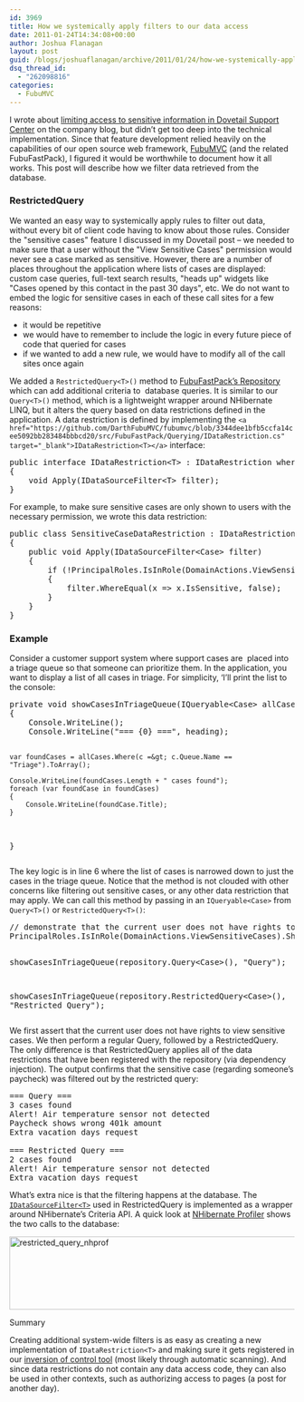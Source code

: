 ```yaml
---
id: 3969
title: How we systemically apply filters to our data access
date: 2011-01-24T14:34:08+00:00
author: Joshua Flanagan
layout: post
guid: /blogs/joshuaflanagan/archive/2011/01/24/how-we-systemically-apply-filters-to-our-data-access.aspx
dsq_thread_id:
  - "262098816"
categories:
  - FubuMVC
---
```

I wrote about <a href="http://blogs.dovetailsoftware.com/blogs/jflanagan/archive/2011/01/24/limiting-access-to-sensitive-information-in-dovetail-support-center" target="_blank">limiting access to sensitive information in Dovetail Support Center</a> on the company blog, but didn&#8217;t get too deep into the technical implementation. Since that feature development relied heavily on the capabilities of our open source web framework, <a href="http://fubumvc.com/" target="_blank">FubuMVC</a> (and the related FubuFastPack), I figured it would be worthwhile to document how it all works. This post will describe how we filter data retrieved from the database.

### RestrictedQuery

We wanted an easy way to systemically apply rules to filter out data, without every bit of client code having to know about those rules. Consider the "sensitive cases" feature I discussed in my Dovetail post &#8211; we needed to make sure that a user without the "View Sensitive Cases" permission would never see a case marked as sensitive. However, there are a number of places throughout the application where lists of cases are displayed: custom case queries, full-text search results, "heads up" widgets like "Cases opened by this contact in the past 30 days", etc. We do not want to embed the logic for sensitive cases in each of these call sites for a few reasons: 

  * it would be repetitive 
  * we would have to remember to include the logic in every future piece of code that queried for cases 
  * if we wanted to add a new rule, we would have to modify all of the call sites once again 

We added a `RestrictedQuery<T>()` method to <a href="https://github.com/DarthFubuMVC/fubumvc/blob/d54e4c0462107e9df6a8ede12f63080249e3b644/src/FubuFastPack/Persistence/Repository.cs" target="_blank">FubuFastPack&#8217;s Repository</a> which can add additional criteria to&#160; database queries. It is similar to our `Query<T>()` method, which is a lightweight wrapper around NHibernate LINQ, but it alters the query based on data restrictions defined in the application. A data restriction is defined by implementing the `<a href="https://github.com/DarthFubuMVC/fubumvc/blob/3344dee1bfb5ccfa14cee5092bb283484bbbcd20/src/FubuFastPack/Querying/IDataRestriction.cs" target="_blank">IDataRestriction<T></a>` interface:

<div style="padding-bottom: 0px;margin: 0px;padding-left: 0px;padding-right: 0px;float: none;padding-top: 0px" class="wlWriterEditableSmartContent">
  <pre>public interface IDataRestriction&lt;T&gt; : IDataRestriction where T : DomainEntity
{
    void Apply(IDataSourceFilter&lt;T&gt; filter);
}</pre>
</div>

For example, to make sure sensitive cases are only shown to users with the necessary permission, we wrote this data restriction:

<div style="padding-bottom: 0px;margin: 0px;padding-left: 0px;padding-right: 0px;float: none;padding-top: 0px" class="wlWriterEditableSmartContent">
  <pre>public class SensitiveCaseDataRestriction : IDataRestriction&lt;Case&gt;
{
    public void Apply(IDataSourceFilter&lt;Case&gt; filter)
    {
        if (!PrincipalRoles.IsInRole(DomainActions.ViewSensitiveCases))
        {
            filter.WhereEqual(x =&gt; x.IsSensitive, false);
        }
    }
}</pre>
</div>

### Example

Consider a customer support system where support cases are&#160; placed into a triage queue so that someone can prioritize them. In the application, you want to display a list of all cases in triage. For simplicity, &#8216;I&#8217;ll print the list to the console:

<div style="padding-bottom: 0px;margin: 0px;padding-left: 0px;padding-right: 0px;float: none;padding-top: 0px" class="wlWriterEditableSmartContent">
  <pre>private void showCasesInTriageQueue(IQueryable&lt;Case&gt; allCases, string heading)
{
    Console.WriteLine();
    Console.WriteLine("=== {0} ===", heading);

    var foundCases = allCases.Where(c =&gt; c.Queue.Name == "Triage").ToArray();

    Console.WriteLine(foundCases.Length + " cases found");
    foreach (var foundCase in foundCases)
    {
        Console.WriteLine(foundCase.Title);
    }
}</pre>
</div>

The key logic is in line 6 where the list of cases is narrowed down to just the cases in the triage queue. Notice that the method is not clouded with other concerns like filtering out sensitive cases, or any other data restriction that may apply. We can call this method by passing in an `IQueryable<Case>` from `Query<T>()` or `RestrictedQuery<T>()`:

<div style="padding-bottom: 0px;margin: 0px;padding-left: 0px;padding-right: 0px;float: none;padding-top: 0px" class="wlWriterEditableSmartContent">
  <pre>// demonstrate that the current user does not have rights to view sensitive cases
PrincipalRoles.IsInRole(DomainActions.ViewSensitiveCases).ShouldBeFalse();

showCasesInTriageQueue(repository.Query&lt;Case&gt;(), "Query");

showCasesInTriageQueue(repository.RestrictedQuery&lt;Case&gt;(), "Restricted Query");</pre>
</div>

We first assert that the current user does not have rights to view sensitive cases. We then perform a regular Query, followed by a RestrictedQuery. The only difference is that RestrictedQuery applies all of the data restrictions that have been registered with the repository (via dependency injection). The output confirms that the sensitive case (regarding someone&#8217;s paycheck) was filtered out by the restricted query:

<pre>=== Query ===
3 cases found
Alert! Air temperature sensor not detected
Paycheck shows wrong 401k amount
Extra vacation days request

=== Restricted Query ===
2 cases found
Alert! Air temperature sensor not detected
Extra vacation days request</pre>

What&#8217;s extra nice is that the filtering happens at the database. The <a href="https://github.com/DarthFubuMVC/fubumvc/blob/3344dee1bfb5ccfa14cee5092bb283484bbbcd20/src/FubuFastPack/Querying/IDataSourceFilter.cs" target="_blank"><code>IDataSourceFilter&lt;T&gt;</code></a> used in RestrictedQuery is implemented as a wrapper around NHibernate&#8217;s Criteria API. A quick look at <a href="http://www.nhprof.com/" target="_blank">NHibernate Profiler</a> shows the two calls to the database:

[<img style="border-right-width: 0px;padding-left: 0px;padding-right: 0px;border-top-width: 0px;border-bottom-width: 0px;border-left-width: 0px;padding-top: 0px" border="0" alt="restricted_query_nhprof" src="http://lostechies.com/joshuaflanagan/files/2011/03/restricted_query_nhprof_thumb_3DED833A.png" width="644" height="129" />](http://lostechies.com/joshuaflanagan/files/2011/03/restricted_query_nhprof_1EAADC67.png)

Summary

Creating additional system-wide filters is as easy as creating a new implementation of `IDataRestriction<T>` and making sure it gets registered in our <a href="http://structuremap.net/structuremap/" target="_blank">inversion of control tool</a> (most likely through automatic scanning). And since data restrictions do not contain any data access code, they can also be used in other contexts, such as authorizing access to pages (a post for another day).